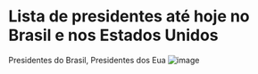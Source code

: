 # Lista de presidentes até hoje no Brasil e nos Estados Unidos
Presidentes do Brasil,
Presidentes dos Eua
![image](https://www.plantuml.com/plantuml/png/bP91QuGm48Nl_eeSbHP_W8UoBRJGIv4MUYaz14rbm6GM4_SYzhTtpCYecxrqR_FcotjlP4y-w26Cji-ofjVUgtem7bhZWl5goXJzVjrepO2g0XTM0QrHbVe80xXkapwXkPRFP0uj7aNj41mqW0IJfuW_OFVA6RqtXvTtkt8vSOgRtQ-CMahi1cua0dSXUdaf7NZaT45ZTC6PdGblCIOljdOiKq9UL59Gr9WRyQjTpHLkhHuTliP2IGnjNi0cSaqTqn0lRUFtmGlok70NX5QeM9vVCaPp2l4j2KXQ2ii54hqgQJYV91oF2SKNRj4w2aSi8E_t7sA-yLz-UbSJlvXyq06QMLaDRdN_-bPwwBnOpwd1ywZ_PP0TmykoVDZRPKVhP7qohXrj_mS0)
